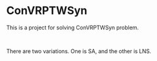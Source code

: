# ConVRPTWSyn
<p>This is a project for solving ConVRPTWSyn problem. </p>
<br />
<p>There are two variations. One is SA, and the other is LNS. </p>
